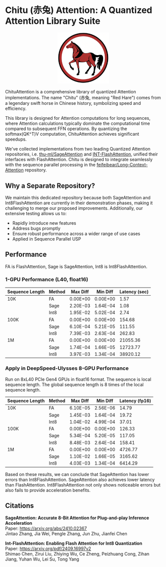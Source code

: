 # Chitu (赤兔) Attention: A Quantized Attention Library Suite

<p align="center">
  <img src="./resource/chitu.png" alt="Chitu Logo" width="33%">
</p>

ChituAttention is a comprehensive library of quantized Attention implementations. The name "Chitu" (赤兔, meaning "Red Hare") comes from a legendary swift horse in Chinese history, symbolizing speed and efficiency.

This library is designed for Attention computations for long sequences, where Attention calculations typically dominate the computational time compared to subsequent FFN operations. By quantizing the softmax(QK^T)V computation, ChituAttention achieves significant speedups.

We've collected implementations from two leading Quantized Attention repositories, i.e. [thu-ml/SageAttention](https://github.com/thu-ml/SageAttention) and [INT-FlashAttention](https://github.com/INT-FlashAttention2024/INT-FlashAttention), unified their interfaces with FlashAttention. Chitu is designed to integrate seamlessly with the sequence parallel processing in the [feifeibear/Long-Context-Attention](https://github.com/feifeibear/long-context-attention) repository.

## Why a Separate Repository?

We maintain this dedicated repository because both SageAttention and Int8FlashAttention are currently in their demonstration phases, making it challenging to merge our proposed improvements. Additionally, our extensive testing allows us to:
- Rapidly introduce new features
- Address bugs promptly
- Ensure robust performance across a wider range of use cases
- Applied in Sequence Parallel USP


## Performance

FA is FlashAttention, Sage is SageAttention, Int8 is Int8FlashAttention.

### 1-GPU Performance (L40, float16)

| Sequence Length | Method | Max Diff | Min Diff | Latency (sec) |
|----------------|--------|-----------|-----------|---------------|
| 10K            | FA     | 0.00E+00  | 0.00E+00  | 1.57         |
|                | Sage   | 2.20E-03  | 1.64E-04  | 1.08         |
|                | Int8   | 1.95E-02  | 5.02E-04  | 2.74         |
| 100K           | FA     | 0.00E+00  | 0.00E+00  | 154.68       |
|                | Sage   | 6.10E-04  | 5.21E-05  | 111.55       |
|                | Int8   | 7.39E-03  | 2.63E-04  | 262.83       |
| 1M             | FA     | 0.00E+00  | 0.00E+00  | 21055.36     |
|                | Sage   | 1.74E-04  | 1.66E-05  | 12723.77     |
|                | Int8   | 3.97E-03  | 1.34E-04  | 38920.12     |

### Apply in DeepSpeed-Ulysses 8-GPU Performance

Run on 8xL40 PCIe Gen4 GPUs in float16 format. The sequence is local sequence length. The global sequence length is 8 times of the local sequence length.

| Sequence Length | Method | Max Diff | Min Diff | Latency (fp16) |
|----------------|--------|-----------|-----------|----------------|
| 10K            | FA     | 6.10E-05  | 2.56E-06  | 14.79         |
|                | Sage   | 1.45E-03  | 1.64E-04  | 19.72         |
|                | Int8   | 1.04E-02  | 4.99E-04  | 37.01         |
| 100K           | FA     | 0.00E+00  | 0.00E+00  | 126.33        |
|                | Sage   | 5.34E-04  | 5.20E-05  | 117.05        |
|                | Int8   | 8.48E-03  | 2.64E-04  | 158.41        |
| 1M             | FA     | 0.00E+00  | 0.00E+00  | 4726.77       |
|                | Sage   | 1.10E-02  | 1.66E-05  | 3165.62       |
|                | Int8   | 4.03E-03  | 1.34E-04  | 6414.29       |

Based on these results, we can conclude that SageAttention has lower errors than Int8FlashAttention. SageAttention also achieves lower latency than FlashAttention. Int8FlashAttention not only shows noticeable errors but also fails to provide acceleration benefits.

## Citations

**SageAttention: Accurate 8-Bit Attention for Plug-and-play Inference Acceleration**  
Paper: https://arxiv.org/abs/2410.02367  
Jintao Zhang, Jia Wei, Pengle Zhang, Jun Zhu, Jianfei Chen

**Int-FlashAttention: Enabling Flash Attention for Int8 Quantization**  
Paper: https://arxiv.org/pdf/2409.16997v2  
Shimao Chen, Zirui Liu, Zhiying Wu, Ce Zheng, Peizhuang Cong, Zihan Jiang, Yuhan Wu, Lei Su, Tong Yang
